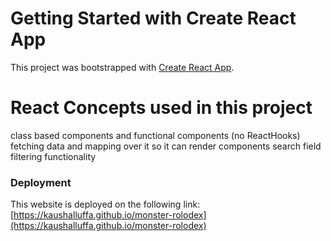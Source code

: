 # Getting Started with Create React App

This project was bootstrapped with [Create React App](https://github.com/facebook/create-react-app).
# React Concepts used in this project
 class based components and functional components (no ReactHooks)
 fetching data and mapping over it so it can render components
 search field filtering functionality 

### Deployment

This website is deployed on the following link: [https://kaushalluffa.github.io/monster-rolodex](https://kaushalluffa.github.io/monster-rolodex)
